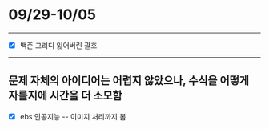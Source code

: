 # 09/29-10/05
--------------------------------------
- [x] 백준 그리디 잃어버린 괄호
---------------------------------------
문제 자체의 아이디어는 어렵지 않았으나, 수식을 어떻게 자를지에 시간을 더 소모함<br/>
----------------------------------------
- [x] ebs 인공지능 -- 이미지 처리까지 봄





